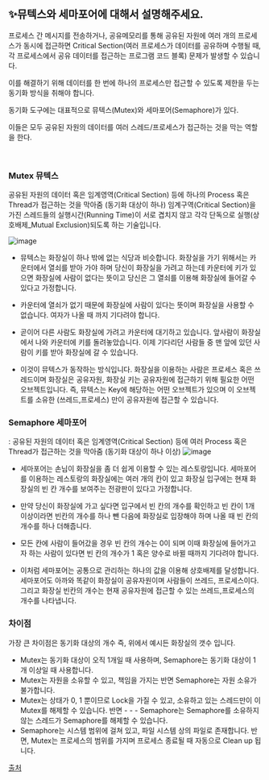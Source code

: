 ## ✨뮤텍스와 세마포어에 대해서 설명해주세요.

프로세스 간 메시지를 전송하거나, 공유메모리를 통해 공유된 자원에 여러 개의 프로세스가 동시에 접근하면 Critical Section(여러 프로세스가 데이터를 공유하며 수행될 때, 각 프로세스에서 공유 데이터를 접근하는 프로그램 코드 블록) 문제가 발생할 수 있습니다.

이를 해결하기 위해 데이터를 한 번에 하나의 프로세스만 접근할 수 있도록 제한을 두는 동기화 방식을 취해야 합니다.

동기화 도구에는 대표적으로 뮤텍스(Mutex)와 세마포어(Semaphore)가 있다.

이들은 모두 공유된 자원의 데이터를 여러 스레드/프로세스가 접근하는 것을 막는 역할을 한다.

<br/>

### Mutex 뮤텍스

공유된 자원의 데이터 혹은 임계영역(Critical Section) 등에 하나의 Process 혹은 Thread가 접근하는 것을 막아줌 (동기화 대상이 하나)
임계구역(Critical Section)을 가진 스레드들의 실행시간(Running Time)이 서로 겹치지 않고 각각 단독으로 실행(상호배제\_Mutual Exclusion)되도록 하는 기술입니다.

![image](https://github.com/99sStudy/CS-Interview-Master/assets/90139306/80355c33-9044-4d01-accb-109d78532f04)

- 뮤텍스는 화장실이 하나 밖에 없는 식당과 비슷합니다. 화장실을 가기 위해서는 카운터에서 열쇠를 받아 가야 하며 당신이 화장실을 가려고 하는데 카운터에 키가 있으면 화장실에 사람이 없다는 뜻이고 당신은 그 열쇠를 이용해 화장실에 들어갈 수 있다고 가정합니다.
- 카운터에 열쇠가 없기 때문에 화장실에 사람이 있다는 뜻이며 화장실을 사용할 수 없습니다. 여자가 나올 때 까지 기다려야 합니다.
- 곧이어 다른 사람도 화장실에 가려고 카운터에 대기하고 있습니다. 앞사람이 화장실에서 나와 카운터에 키를 돌려놓았습니다. 이제 기다리던 사람들 중 맨 앞에 있던 사람이 키를 받아 화장실에 갈 수 있습니다.

- 이것이 뮤텍스가 동작하는 방식입니다. 화장실을 이용하는 사람은 프로세스 혹은 쓰레드이며 화장실은 공유자원, 화장실 키는 공유자원에 접근하기 위해 필요한 어떤 오브젝트입니다. 즉, 뮤텍스는 Key에 해당하는 어떤 오브젝트가 있으며 이 오브젝트를 소유한 (쓰레드,프로세스) 만이 공유자원에 접근할 수 있습니다.

### Semaphore 세마포어

: 공유된 자원의 데이터 혹은 임계영역(Critical Section) 등에 여러 Process 혹은 Thread가 접근하는 것을 막아줌 (동기화 대상이 하나 이상)
![image](https://github.com/99sStudy/CS-Interview-Master/assets/90139306/96b05b32-3260-4add-8c74-a825b62c4b77)

- 세마포어는 손님이 화장실을 좀 더 쉽게 이용할 수 있는 레스토랑입니다. 세마포어를 이용하는 레스토랑의 화장실에는 여러 개의 칸이 있고 화장실 입구에는 현재 화장실의 빈 칸 개수를 보여주는 전광판이 있다고 가정합니다.
- 만약 당신이 화장실에 가고 싶다면 입구에서 빈 칸의 개수를 확인하고 빈 칸이 1개 이상이라면 빈칸의 개수를 하나 뺀 다음에 화장실로 입장해야 하며 나올 때 빈 칸의 개수를 하나 더해줍니다.

- 모든 칸에 사람이 들어갔을 경우 빈 칸의 개수는 0이 되며 이때 화장실에 들어가고자 하는 사람이 있다면 빈 칸의 개수가 1 혹은 양수로 바뀔 때까지 기다려야 합니다.

- 이처럼 세마포어는 공통으로 관리하는 하나의 값을 이용해 상호배제를 달성합니다. 세마포어도 아까와 똑같이 화장실이 공유자원이며 사람들이 쓰레드, 프로세스이다. 그리고 화장실 빈칸의 개수는 현재 공유자원에 접근할 수 있는 쓰레드,프로세스의 개수를 나타냅니다.

### 차이점

가장 큰 차이점은 동기화 대상의 개수 즉, 위에서 예시든 화장실의 갯수 입니다.

- Mutex는 동기화 대상이 오직 1개일 때 사용하며, Semaphore는 동기화 대상이 1개 이상일 때 사용합니다.
- Mutex는 자원을 소유할 수 있고, 책임을 가지는 반면 Semaphore는 자원 소유가 불가합니다.
- Mutex는 상태가 0, 1 뿐이므로 Lock을 가질 수 있고, 소유하고 있는 스레드만이 이 Mutex를 해제할 수 있습니다. 반면 - - - Semaphore는 Semaphore를 소유하지 않는 스레드가 Semaphore를 해제할 수 있습니다.
- Semaphore는 시스템 범위에 걸쳐 있고, 파일 시스템 상의 파일로 존재합니다. 반면, Mutex는 프로세스의 범위를 가지며 프로세스 종료될 때 자동으로 Clean up 됩니다.

[출처](https://heeonii.tistory.com/14)
